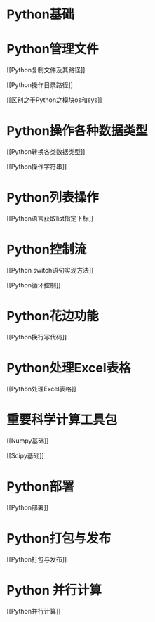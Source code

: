 # Python基础




# Python管理文件

[[Python复制文件及其路径]]

[[Python操作目录路径]]

[[区别之于Python之模块os和sys]]


# Python操作各种数据类型
[[Python转换各类数据类型]]

[[Python操作字符串]]

# Python列表操作

[[Python语言获取list指定下标]]

# Python控制流

[[Python switch语句实现方法]]

[[Python循环控制]]




# Python花边功能

[[Python换行写代码]]




# Python处理Excel表格
[[Python处理Excel表格]]

# 重要科学计算工具包

[[Numpy基础]]

[[Scipy基础]]


# Python部署

[[Python部署]]

# Python打包与发布

[[Python打包与发布]]


# Python 并行计算

[[Python并行计算]]



